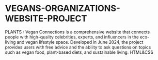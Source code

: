 # VEGANS-ORGANIZATIONS-WEBSITE-PROJECT
PLANTS : Vegan Connections is a comprehensive website that connects people with high-quality celebrities, experts, and influencers in the eco-living and vegan lifestyle space. Developed in June 2024, the project provides users with free advice and the ability to ask questions on topics such as vegan food, plant-based diets, and sustainable living. HTML&amp;CSS
